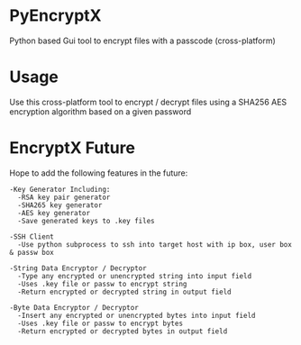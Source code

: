 # PyEncryptX
Python based Gui tool to encrypt files with a passcode (cross-platform)

# Usage
  Use this cross-platform tool to encrypt / decrypt files using a SHA256 AES
  encryption algorithm based on a given password
  
# EncryptX Future
  Hope to add the following features in the future:
  
    -Key Generator Including:
      -RSA key pair generator
      -SHA265 key generator
      -AES key generator
      -Save generated keys to .key files
      
    -SSH Client
      -Use python subprocess to ssh into target host with ip box, user box & passw box
      
    -String Data Encryptor / Decryptor
      -Type any encrypted or unencrypted string into input field
      -Uses .key file or passw to encrypt string
      -Return encrypted or decrypted string in output field
      
    -Byte Data Encryptor / Decryptor
      -Insert any encrypted or unencrypted bytes into input field
      -Uses .key file or passw to encrypt bytes
      -Return encrypted or decrypted bytes in output field
